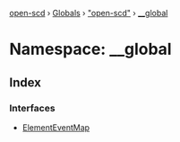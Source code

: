 [open-scd](../README.md) › [Globals](../globals.md) › ["open-scd"](_open_scd_.md) › [__global](_open_scd_.__global.md)

# Namespace: __global

## Index

### Interfaces

* [ElementEventMap](../interfaces/_open_scd_.__global.elementeventmap.md)
